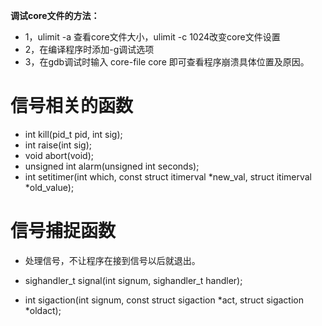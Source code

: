 **调试core文件的方法：**

* 1，ulimit -a 查看core文件大小，ulimit -c 1024改变core文件设置
* 2，在编译程序时添加-g调试选项
* 3，在gdb调试时输入 core-file core 即可查看程序崩溃具体位置及原因。

# 信号相关的函数

* int kill(pid_t pid, int sig);
* int raise(int sig);
* void abort(void);
* unsigned int alarm(unsigned int seconds);
* int setitimer(int which, const struct itimerval *new_val, struct itimerval *old_value);

# 信号捕捉函数

* 处理信号，不让程序在接到信号以后就退出。

* sighandler_t signal(int signum, sighandler_t handler);
* int sigaction(int signum, const struct sigaction *act, struct sigaction *oldact);